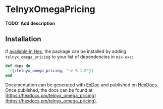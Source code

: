 # TelnyxOmegaPricing

**TODO: Add description**

## Installation

If [available in Hex](https://hex.pm/docs/publish), the package can be installed
by adding `telnyx_omega_pricing` to your list of dependencies in `mix.exs`:

```elixir
def deps do
  [{:telnyx_omega_pricing, "~> 0.1.0"}]
end
```

Documentation can be generated with [ExDoc](https://github.com/elixir-lang/ex_doc)
and published on [HexDocs](https://hexdocs.pm). Once published, the docs can
be found at [https://hexdocs.pm/telnyx_omega_pricing](https://hexdocs.pm/telnyx_omega_pricing).

